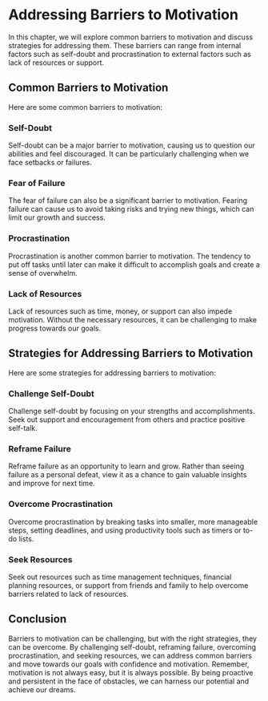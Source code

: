 Addressing Barriers to Motivation
===============================================================================

In this chapter, we will explore common barriers to motivation and discuss strategies for addressing them. These barriers can range from internal factors such as self-doubt and procrastination to external factors such as lack of resources or support.

Common Barriers to Motivation
-----------------------------

Here are some common barriers to motivation:

### Self-Doubt

Self-doubt can be a major barrier to motivation, causing us to question our abilities and feel discouraged. It can be particularly challenging when we face setbacks or failures.

### Fear of Failure

The fear of failure can also be a significant barrier to motivation. Fearing failure can cause us to avoid taking risks and trying new things, which can limit our growth and success.

### Procrastination

Procrastination is another common barrier to motivation. The tendency to put off tasks until later can make it difficult to accomplish goals and create a sense of overwhelm.

### Lack of Resources

Lack of resources such as time, money, or support can also impede motivation. Without the necessary resources, it can be challenging to make progress towards our goals.

Strategies for Addressing Barriers to Motivation
------------------------------------------------

Here are some strategies for addressing barriers to motivation:

### Challenge Self-Doubt

Challenge self-doubt by focusing on your strengths and accomplishments. Seek out support and encouragement from others and practice positive self-talk.

### Reframe Failure

Reframe failure as an opportunity to learn and grow. Rather than seeing failure as a personal defeat, view it as a chance to gain valuable insights and improve for next time.

### Overcome Procrastination

Overcome procrastination by breaking tasks into smaller, more manageable steps, setting deadlines, and using productivity tools such as timers or to-do lists.

### Seek Resources

Seek out resources such as time management techniques, financial planning resources, or support from friends and family to help overcome barriers related to lack of resources.

Conclusion
----------

Barriers to motivation can be challenging, but with the right strategies, they can be overcome. By challenging self-doubt, reframing failure, overcoming procrastination, and seeking resources, we can address common barriers and move towards our goals with confidence and motivation. Remember, motivation is not always easy, but it is always possible. By being proactive and persistent in the face of obstacles, we can harness our potential and achieve our dreams.

